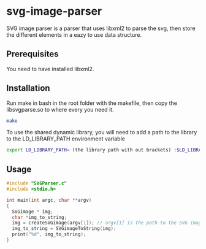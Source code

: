 # svg-image-parser

SVG image parser is a parser that uses libxml2 to parse the svg, then store the different elements in a eazy to use data structure.

## Prerequisites

You need to have installed libxml2.

## Installation

Run make in bash in the root folder with the makefile, then copy the libsvgparse.so to where every you need it.

```bash
make
```

To use the shared dynamic library, you will need to add a path to the library to the LD_LIBRARY_PATH environment variable

```bash
export LD_LIBRARY_PATH= (the library path with out brackets) :$LD_LIBRARY_PATH
```

## Usage

```C
#include "SVGParser.c"
#include <stdio.h>

int main(int argc, char **argv)
{
  SVGimage * img;
  char *img_to_string;
  img = createSVGimage(argv[1]); // argv[1] is the path to the SVG image
  img_to_string = SVGimageToString(img);
  print("%d", img_to_string);
}
```

